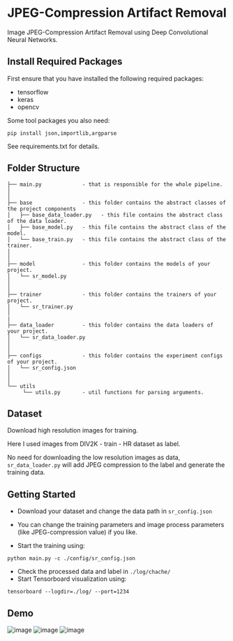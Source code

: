 # JPEG-Compression Artifact Removal

Image JPEG-Compression Artifact Removal using Deep Convolutional Neural Networks.

## Install Required Packages

First ensure that you have installed the following required packages:

- tensorflow
- keras
- opencv

Some tool packages you also need:

```shell
pip install json,importlib,argparse
```

See requirements.txt for details.

## Folder Structure
```
├── main.py             - that is responsible for the whole pipeline.
│
│
├── base                - this folder contains the abstract classes of the project components
│   ├── base_data_loader.py   - this file contains the abstract class of the data loader.
│   ├── base_model.py   - this file contains the abstract class of the model.
│   └── base_train.py   - this file contains the abstract class of the trainer.
│
│
├── model               - this folder contains the models of your project.
│   └── sr_model.py
│
│
├── trainer             - this folder contains the trainers of your project.
│   └── sr_trainer.py
│
|
├── data_loader         - this folder contains the data loaders of your project.
│   └── sr_data_loader.py
│
│
├── configs             - this folder contains the experiment configs of your project.
│   └── sr_config.json
│
│
└── utils
     └── utils.py       - util functions for parsing arguments.
```

## Dataset

Download high resolution images for training. 

Here I used images from DIV2K - train - HR dataset as label.

No need for downloading the low resolution images as data, `sr_data_loader.py` will add JPEG compression to the label and generate the training data. 

## Getting Started

- Download your dataset and change the data path in `sr_config.json`

- You can change the training parameters and image process parameters (like JPEG-compression value) if you like.
- Start the training using:

```shell
python main.py -c ./config/sr_config.json
```

- Check the processed data and label in `./log/chache/`
- Start Tensorboard visualization using:

```shell
tensorboard --logdir=./log/ --port=1234
```

## Demo
![image](https://github.com/LaterBetterThanNever/Thesis/blob/master/%E5%9B%BE%E8%A1%A8%E6%95%B0%E6%8D%AE/DMCNN/DMCNN_a_concate.png)
![image](https://github.com/LaterBetterThanNever/Thesis/blob/master/%E5%9B%BE%E8%A1%A8%E6%95%B0%E6%8D%AE/DMCNN/DMCNN_b_concate.png)
![image](https://github.com/LaterBetterThanNever/Thesis/blob/master/%E5%9B%BE%E8%A1%A8%E6%95%B0%E6%8D%AE/DMCNN/DMCNN_c_concate.png)
